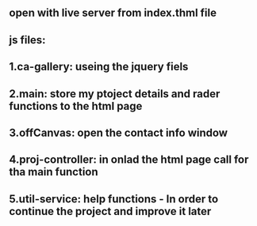 ## open with live server from index.thml file

<!-- I built a personal website use bootstrap & jquery, which presents details about me with a link to GitHub, LinkedIn and Facebook.
In addition, he presents three projects I did including a link to them - for example playing chess / minesweeper -->

## js files:

## 1.ca-gallery: useing the jquery fiels

## 2.main: store my ptoject details and rader functions to the html page

## 3.offCanvas: open the contact info window

## 4.proj-controller: in onlad the html page call for tha main function

## 5.util-service: help functions - In order to continue the project and improve it later
